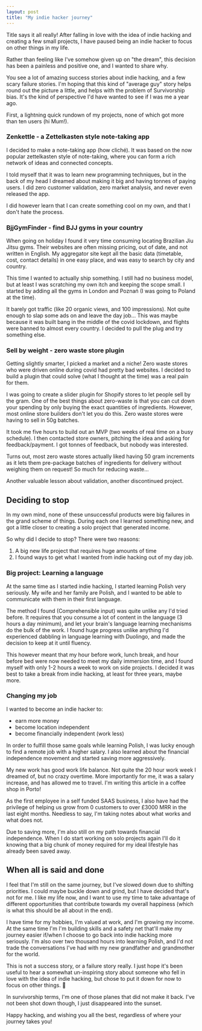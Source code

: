 ```yaml
---
layout: post
title: "My indie hacker journey"
---
```


Title says it all really! After falling in love with the idea of indie hacking and creating a few small projects, I have paused being an indie hacker to focus on other things in my life.

Rather than feeling like I've somehow given up on "the dream", this decision has been a painless and positive one, and I wanted to share why.

You see a lot of amazing success stories about indie hacking, and a few scary failure stories. I'm hoping that this kind of "average guy" story helps round out the picture a little, and helps with the problem of Survivorship bias. It's the kind of perspective I'd have wanted to see if I was me a year ago.

First, a lightning quick rundown of my projects, none of which got more than ten users (hi Mum!).

### Zenkettle - a Zettelkasten style note-taking app
I decided to make a note-taking app (how cliché). It was based on the now popular zettelkasten style of note-taking, where you can form a rich network of ideas and connected concepts.

I told myself that it was to learn new programming techniques, but in the back of my head I dreamed about making it big and having tonnes of paying users. I did zero customer validation, zero market analysis, and never even released the app.

I did however learn that I can create something cool on my own, and that I don't hate the process.

### BjjGymFinder - find BJJ gyms in your country

When going on holiday I found it very time consuming locating Brazilian Jiu Jitsu gyms. Their websites are often missing pricing, out of date, and not written in English. My aggregator site kept all the basic data (timetable, cost, contact details) in one easy place, and was easy to search by city and country.

This time I wanted to actually ship something. I still had no business model, but at least I was scratching my own itch and keeping the scope small. I started by adding all the gyms in London and Poznań (I was going to Poland at the time). 

It barely got traffic (like 20 organic views, and 100 impressions). Not quite enough to slap some ads on and leave the day job... This was maybe because it was built bang in the middle of the covid lockdown, and flights were banned to almost every country. I decided to pull the plug and try something else.

### Sell by weight - zero waste store plugin

Getting slightly smarter, I picked a market and a niche! Zero waste stores who were driven online during covid had pretty bad websites. I decided to build a plugin that could solve (what I thought at the time) was a real pain for them.

I was going to create a slider plugin for Shopify stores to let people sell by the gram. One of the best things about zero-waste is that you can cut down your spending by only buying the exact quantities of ingredients. However, most online store builders don't let you do this. Zero waste stores were having to sell in 50g batches.

It took me five hours to build out an MVP (two weeks of real time on a busy schedule). I then contacted store owners, pitching the idea and asking for feedback/payment. I got tonnes of feedback, but nobody was interested.

Turns out, most zero waste stores actually liked having 50 gram increments as it lets them pre-package batches of ingredients for delivery without weighing them on request! So much for reducing waste...

Another valuable lesson about validation, another discontinued project.

## Deciding to stop

In my own mind, none of these unsuccessful products were big failures in the grand scheme of things. During each one I learned something new, and got a little closer to creating a solo project that generated income.

So why did I decide to stop? There were two reasons:
1. A big new life project that requires huge amounts of time
2. I found ways to get what I wanted from indie hacking out of my day job.

### Big project: Learning a language

At the same time as I started indie hacking, I started learning Polish very seriously. My wife and her family are Polish, and I wanted to be able to communicate with them in their first language.

The method I found (Comprehensible input) was quite unlike any I'd tried before. It requires that you consume a lot of content in the language (3 hours a day minimum), and let your brain's language learning mechanisms do the bulk of the work. I found huge progress unlike anything I'd experienced dabbling in language learning with Duolingo, and made the decision to keep at it until fluency.

This however meant that my hour before work, lunch break, and hour before bed were now needed to meet my daily immersion time, and I found myself with only 1-2 hours a week to work on side projects. I decided it was best to take a break from indie hacking, at least for three years, maybe more.

### Changing my job

I wanted to become an indie hacker to:
- earn more money
- become location independent
- become financially independent (work less)

In order to fulfill those same goals while learning Polish, I was lucky enough to find a remote job with a higher salary. I also learned about the financial independence movement and started saving more aggressively.

My new work has good work life balance. Not quite the 20 hour work week I dreamed of, but no crazy overtime. More importantly for me, it was a salary increase, and has allowed me to travel. I'm writing this article in a coffee shop in Porto!

As the first employee in a self funded SAAS business, I also have had the privilege of helping us grow from 0 customers to over £3000 MRR in the last eight months. Needless to say, I'm taking notes about what works and what does not.

Due to saving more, I'm also still on my path towards financial independence. When I do start working on solo projects again I'll do it knowing that a big chunk of money required for my ideal lifestyle has already been saved away.

## When all is said and done

I feel that I'm still on the same journey, but I've slowed down due to shifting priorities. I could maybe buckle down and grind, but I have decided that's not for me. I like my life now, and I want to use my time to take advantage of different opportunities that contribute towards my overall happiness (which is what this should be all about in the end).

I have time for my hobbies, I'm valued at work, and I'm growing my income. At the same time I'm I'm building skills and a safety net that'll make my journey easier if/when I choose to go back into indie hacking more seriously. I'm also over two thousand hours into learning Polish, and I'd not trade the conversations I've had with my new grandfather and grandmother for the world.

This is not a success story, or a failure story really. I just hope it's been useful to hear a somewhat un-inspiring story about someone who fell in love with the idea of indie hacking, but chose to put it down for now to focus on other things. 🙂

In survivorship terms, I'm one of those planes that did not make it back. I've not been shot down though, I just disappeared into the sunset.

Happy hacking, and wishing you all the best, regardless of where your journey takes you!